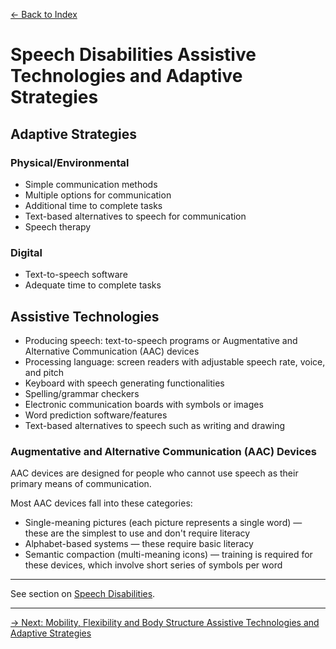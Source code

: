 [&larr; Back to Index](../index.md)

# Speech Disabilities Assistive Technologies and Adaptive Strategies

## Adaptive Strategies

### Physical/Environmental
* Simple communication methods
* Multiple options for communication
* Additional time to complete tasks
* Text-based alternatives to speech for communication
* Speech therapy

### Digital
* Text-to-speech software
* Adequate time to complete tasks

## Assistive Technologies
* Producing speech: text-to-speech programs or Augmentative and Alternative Communication (AAC) devices
* Processing language: screen readers with adjustable speech rate, voice, and pitch
* Keyboard with speech generating functionalities 
* Spelling/grammar checkers
* Electronic communication boards with symbols or images
* Word prediction software/features
* Text-based alternatives to speech such as writing and drawing

### Augmentative and Alternative Communication (AAC) Devices
AAC devices are designed for people who cannot use speech as their primary means of communication.

Most AAC devices fall into these categories:
* Single-meaning pictures (each picture represents a single word) — these are the simplest to use and don't require literacy
* Alphabet-based systems — these require basic literacy
* Semantic compaction (multi-meaning icons) — training is required for these devices, which involve short series of symbols per word

---

See section on [Speech Disabilities](/1-disabilities-challenges-and-assistive-technologies/b-disabilities/speech-disabilities.md).

--- 

[&rarr; Next: Mobility, Flexibility and Body Structure Assistive Technologies and Adaptive Strategies](mobility-flexibility-and-body-structure-disabilities.md)